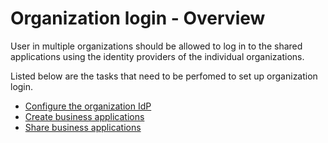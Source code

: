 # Organization login - Overview

User in multiple organizations should be allowed to log in to the shared applications using the identity providers of the individual organizations.

Listed below are the tasks that need to be perfomed to set up organization login.

-   [Configure the organization IdP](../../../guides/organization-login/configure-organization-idp)
-   [Create business applications](../../../guides/organization-login/create-the-business-app)
-   [Share business applications](../../../guides/organization-login/share-the-business-app)



